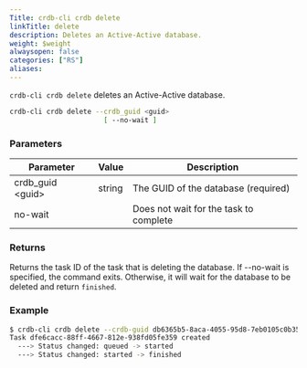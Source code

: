```yaml
---
Title: crdb-cli crdb delete
linkTitle: delete
description: Deletes an Active-Active database.
weight: $weight
alwaysopen: false
categories: ["RS"]
aliases:
---
```


`crdb-cli crdb delete` deletes an Active-Active database.

```sh
crdb-cli crdb delete --crdb_guid <guid>
                       [ --no-wait ]
```

### Parameters

| Parameter           | Value  | Description                         |
|---------------------|--------|-------------------------------------|
| crdb_guid \<guid\>  | string | The GUID of the database (required) |
| no-wait             |        | Does not wait for the task to complete |

### Returns

Returns the task ID of the task that is deleting the database. If --no-wait is specified, the command exits. Otherwise, it will wait for the database to be deleted and return `finished`.

### Example

```sh
$ crdb-cli crdb delete --crdb-guid db6365b5-8aca-4055-95d8-7eb0105c0b35
Task dfe6cacc-88ff-4667-812e-938fd05fe359 created
  ---> Status changed: queued -> started
  ---> Status changed: started -> finished
```
